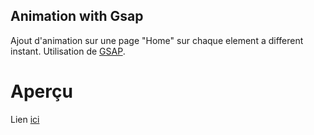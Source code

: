 ## Animation with Gsap

Ajout d'animation sur une page "Home" sur chaque element a different instant.
Utilisation de [GSAP](https://greensock.com/get-started/).

# Aperçu 

Lien [ici](http://gsap-animation.surge.sh/)